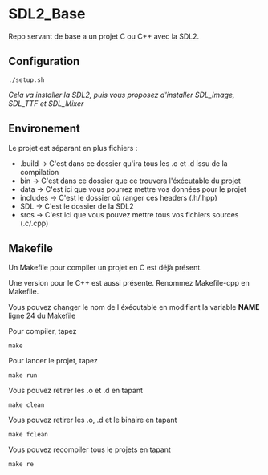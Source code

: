 # SDL2_Base
Repo servant de base a un projet C ou C++ avec la SDL2.

## Configuration
```
./setup.sh
```
*Cela va installer la SDL2, puis vous proposez d'installer SDL_Image, SDL_TTF et SDL_Mixer*

## Environement

Le projet est séparant en plus fichiers :
 - .build -> C'est dans ce dossier qu'ira tous les .o et .d issu de la compilation
 - bin -> C'est dans ce dossier que ce trouvera l'éxécutable du projet
 - data -> C'est ici que vous pourrez mettre vos données pour le projet
 - includes -> C'est le dossier où ranger ces headers (.h/.hpp)
 - SDL -> C'est le dossier de la SDL2
 - srcs -> C'est ici que vous pouvez mettre tous vos fichiers sources (.c/.cpp)

## Makefile
Un Makefile pour compiler un projet en C est déjà présent.

Une version pour le C++ est aussi présente. Renommez Makefile-cpp en Makefile.

Vous pouvez changer le nom de l'éxécutable en modifiant la variable **NAME** ligne 24 du Makefile

Pour compiler, tapez
```
make
```
Pour lancer le projet, tapez
```
make run
```
Vous pouvez retirer les .o et .d en tapant
```
make clean
```
Vous pouvez retirer les .o, .d et le binaire en tapant
```
make fclean
```
Vous pouvez recompiler tous le projets en tapant
```
make re
```
